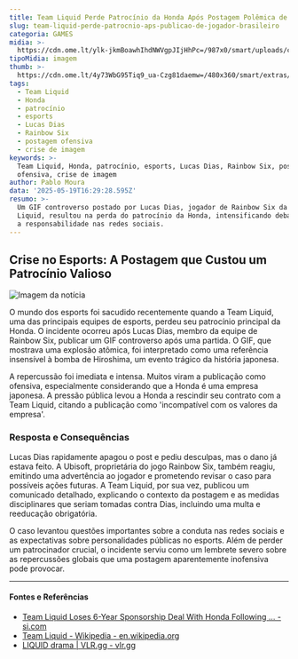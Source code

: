 ```yaml
---
title: Team Liquid Perde Patrocínio da Honda Após Postagem Polêmica de Jogador
slug: team-liquid-perde-patrocnio-aps-publicao-de-jogador-brasileiro
categoria: GAMES
midia: >-
  https://cdn.ome.lt/ylk-jkmBoawhIhdNWVgpJIjHhPc=/987x0/smart/uploads/conteudo/fotos/02_uHqW8eO.jpg
tipoMidia: imagem
thumb: >-
  https://cdn.ome.lt/4y73WbG95Tiq9_ua-Czg81daemw=/480x360/smart/extras/conteudos/Captura_de_tela_2025-05-19_120903.png
tags:
  - Team Liquid
  - Honda
  - patrocínio
  - esports
  - Lucas Dias
  - Rainbow Six
  - postagem ofensiva
  - crise de imagem
keywords: >-
  Team Liquid, Honda, patrocínio, esports, Lucas Dias, Rainbow Six, postagem
  ofensiva, crise de imagem
author: Pablo Moura
data: '2025-05-19T16:29:28.595Z'
resumo: >-
  Um GIF controverso postado por Lucas Dias, jogador de Rainbow Six da Team
  Liquid, resultou na perda do patrocínio da Honda, intensificando debates sobre
  a responsabilidade nas redes sociais.
---
```


## Crise no Esports: A Postagem que Custou um Patrocínio Valioso

<blockquote class="twitter-tweet"><a href="https://twitter.com/user/status/1924423384160501939"></a></blockquote>

![Imagem da notícia](https://cdn.ome.lt/p963l0D6n0UpLDoqnYojYP5MuVg=/fit-in/837x500/smart/uploads/conteudo/fotos/Captura_de_tela_2025-05-19_121700.png)

O mundo dos esports foi sacudido recentemente quando a Team Liquid, uma das principais equipes de esports, perdeu seu patrocínio principal da Honda. O incidente ocorreu após Lucas Dias, membro da equipe de Rainbow Six, publicar um GIF controverso após uma partida. O GIF, que mostrava uma explosão atômica, foi interpretado como uma referência insensível à bomba de Hiroshima, um evento trágico da história japonesa.

A repercussão foi imediata e intensa. Muitos viram a publicação como ofensiva, especialmente considerando que a Honda é uma empresa japonesa. A pressão pública levou a Honda a rescindir seu contrato com a Team Liquid, citando a publicação como 'incompatível com os valores da empresa'.

### Resposta e Consequências

Lucas Dias rapidamente apagou o post e pediu desculpas, mas o dano já estava feito. A Ubisoft, proprietária do jogo Rainbow Six, também reagiu, emitindo uma advertência ao jogador e prometendo revisar o caso para possíveis ações futuras. A Team Liquid, por sua vez, publicou um comunicado detalhado, explicando o contexto da postagem e as medidas disciplinares que seriam tomadas contra Dias, incluindo uma multa e reeducação obrigatória.

O caso levantou questões importantes sobre a conduta nas redes sociais e as expectativas sobre personalidades públicas no esports. Além de perder um patrocinador crucial, o incidente serviu como um lembrete severo sobre as repercussões globais que uma postagem aparentemente inofensiva pode provocar.

---

#### Fontes e Referências

- [Team Liquid Loses 6-Year Sponsorship Deal With Honda Following ... - si.com](https://www.si.com/esports/news/team-liquid-honda-sponsorship-diaslucas-controversy)
- [Team Liquid - Wikipedia - en.wikipedia.org](https://en.wikipedia.org/wiki/Team_Liquid)
- [LIQUID drama | VLR.gg - vlr.gg](https://www.vlr.gg/490403/liquid-drama)
